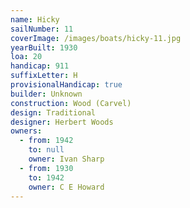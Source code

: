 ```yaml
---
name: Hicky
sailNumber: 11
coverImage: /images/boats/hicky-11.jpg
yearBuilt: 1930
loa: 20
handicap: 911
suffixLetter: H
provisionalHandicap: true
builder: Unknown
construction: Wood (Carvel)
design: Traditional
designer: Herbert Woods
owners:
  - from: 1942
    to: null
    owner: Ivan Sharp
  - from: 1930
    to: 1942
    owner: C E Howard
---
```

